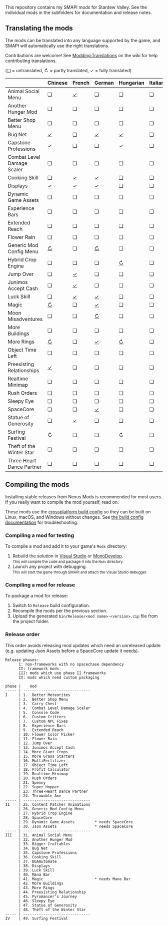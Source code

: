 ﻿This repository contains my SMAPI mods for Stardew Valley. See the individual mods in the
subfolders for documentation and release notes.

## Translating the mods
The mods can be translated into any language supported by the game, and SMAPI will automatically
use the right translations.

Contributions are welcome! See [Modding:Translations](https://stardewvalleywiki.com/Modding:Translations)
on the wiki for help contributing translations.

(❑ = untranslated, ↻ = partly translated, ✓ = fully translated)

&nbsp;                     | Chinese                                   | French                               | German                                 | Hungarian                             | Italian | Japanese | Korean                                    | [Polish]                               | Portuguese              | Russian                                | Spanish                                   | [Thai]                                    | Turkish | [Ukrainian]
-------------------------- | ----------------------------------------- | ------------------------------------ | -------------------------------------- | ------------------------------------- | ------- | -------- | ----------------------------------------- | -------------------------------------- | ----------------------- | -------------------------------------- | ----------------------------------------- | ----------------------------------------- | ------- | -----------
Animal Social Menu         | ❑                                         | [✓](AnimalSocialMenu/i18n/fr.json)   | ❑                                      | ❑                                     | ❑       | ❑        | [✓](AnimalSocialMenu/i18n/ko.json)        | ❑                                      | ❑                       | ❑                                      | [✓](AnimalSocialMenu/i18n/es.json)        | [✓](AnimalSocialMenu/i18n/th.json)        | ❑       | ❑
Another Hunger Mod         | ❑                                         | ❑                                    | ❑                                      | ❑                                     | ❑       | ❑        | [✓](AnotherHungerMod/i18n/ko.json)        | ❑                                      | ❑                       | ❑                                      | [✓](AnotherHungerMod/i18n/es.json)        | ❑                                         | ❑       | ❑
Better Shop Menu           | ❑                                         | ❑                                    | ❑                                      | ❑                                     | ❑       | ❑        | [✓](BetterShopMenu/i18n/ko.json)          | ❑                                      | ❑                       | ❑                                      | [✓](BetterShopMenu/i18n/es.json)          | [✓](BetterShopMenu/i18n/th.json)          | ❑       | ❑
Bug Net                    | [✓](BugNet/i18n/zh.json)                  | ❑                                    | [✓](BugNet/i18n/de.json)               | [✓](BugNet/i18n/hu.json)              | ❑       | ❑        | [✓](BugNet/i18n/ko.json)                  | ❑                                      | ❑                       | ❑                                      | [✓](BugNet/i18n/es.json)                  | [✓](BugNet/i18n/th.json)                  | ❑       | ❑
Capstone Professions       | [✓](CapstoneProfessions/i18n/zh.json)     | ❑                                    | ❑                                      | [✓](CapstoneProfessions/i18n/hu.json) | ❑       | ❑        | [✓](CapstoneProfessions/i18n/ko.json)     | ❑                                      | ❑                       | ❑                                      | [✓](CapstoneProfessions/i18n/es.json)     | [✓](CapstoneProfessions/i18n/th.json)     | ❑       | ❑
Combat Level Damage Scaler | ❑                                         | ❑                                    | ❑                                      | ❑                                     | ❑       | ❑        | [✓](CombatLevelDamageScaler/i18n/ko.json) | ❑                                      | ❑                       | ❑                                      | [✓](CombatLevelDamageScaler/i18n/es.json) | [✓](CombatLevelDamageScaler/i18n/th.json) | ❑       | ❑
Cooking Skill              | ❑                                         | [✓](CookingSkill/i18n/fr.json)       | [✓](CookingSkill/i18n/de.json)         | ❑                                     | ❑       | ❑        | [✓](CookingSkill/i18n/ko.json)            | ❑                                      | ❑                       | ❑                                      | [✓](CookingSkill/i18n/es.json)            | [✓](CookingSkill/i18n/th.json)            | ❑       | ❑
Displays                   | [✓](Displays/i18n/zh.json)                | [✓](Displays/i18n/fr.json)           | [✓](Displays/i18n/de.json)             | ❑                                     | ❑       | ❑        | [✓](Displays/i18n/ko.json)                | ❑                                      | ❑                       | ❑                                      | [✓](Displays/i18n/es.json)                | [✓](Displays/i18n/th.json)                | ❑       | ❑
Dynamic Game Assets        | ❑                                         | ❑                                    | ❑                                      | ❑                                     | ❑       | ❑        | [✓](DynamicGameAssets/i18n/ko.json)       | ❑                                      | ❑                       | ❑                                      | [✓](DynamicGameAssets/i18n/es.json)       | [✓](DynamicGameAssets/i18n/th.json)       | ❑       | [✓](DynamicGameAssets/i18n/uk.json)
Experience Bars            | ❑                                         | ❑                                    | ❑                                      | ❑                                     | ❑       | ❑        | [✓](ExperienceBars/i18n/ko.json)          | ❑                                      | ❑                       | ❑                                      | [✓](ExperienceBars/i18n/es.json)          | [✓](ExperienceBars/i18n/th.json)          | ❑       | ❑
Extended Reach             | ❑                                         | ❑                                    | ❑                                      | ❑                                     | ❑       | ❑        | ❑                                         | ❑                                      | ❑                       | ❑                                      | [✓](ExtendedReach/i18n/es.json)           | ❑                                         | ❑       | ❑
Flower Rain                | ❑                                         | ❑                                    | ❑                                      | ❑                                     | ❑       | ❑        | [✓](FlowerRain/i18n/ko.json)              | ❑                                      | ❑                       | ❑                                      | [✓](FlowerRain/i18n/es.json)              | ❑                                         | ❑       | ❑
Generic Mod Config Menu    | [↻](GenericModConfigMenu/i18n/zh.json)    | ❑                                    | [↻](GenericModConfigMenu/i18n/de.json) | ❑                                     | ❑       | ❑        | [↻](GenericModConfigMenu/i18n/ko.json)    | [✓](GenericModConfigMenu/i18n/pl.json) | ❑                       | [↻](GenericModConfigMenu/i18n/ru.json) | [✓](GenericModConfigMenu/i18n/es.json)    | [↻](GenericModConfigMenu/i18n/th.json)    | ❑       | [✓](GenericModConfigMenu/i18n/uk.json)
Hybrid Crop Engine         | ❑                                         | ❑                                    | ❑                                      | [↻](HybridCropEngine/i18n/hu.json)    | ❑       | ❑        | [↻](HybridCropEngine/i18n/ko.json)        | ❑                                      | ❑                       | ❑                                      | [✓](HybridCropEngine/i18n/es.json)        | [↻](HybridCropEngine/i18n/th.json)        | ❑       | ❑
Jump Over                  | ❑                                         | [✓](JumpOver/i18n/fr.json)           | ❑                                      | ❑                                     | ❑       | ❑        | [✓](JumpOver/i18n/ko.json)                | ❑                                      | ❑                       | ❑                                      | [✓](JumpOver/i18n/es.json)                | [✓](JumpOver/i18n/th.json)                | ❑       | ❑
Junimos Accept Cash        | ❑                                         | [✓](JunimosAcceptCash/i18n/fr.json)  | ❑                                      | ❑                                     | ❑       | ❑        | [✓](JunimosAcceptCash/i18n/ko.json)       | ❑                                      | ❑                       | ❑                                      | [✓](JunimosAcceptCash/i18n/es.json)       | [✓](JunimosAcceptCash/i18n/th.json)       | ❑       | ❑
Luck Skill                 | ❑                                         | [✓](LuckSkill/i18n/fr.json)          | [✓](LuckSkill/i18n/de.json)            | ❑                                     | ❑       | ❑        | [✓](LuckSkill/i18n/ko.json)               | ❑                                      | ❑                       | ❑                                      | [✓](LuckSkill/i18n/es.json)               | ❑                                         | ❑       | ❑
Magic                      | [↻](Magic/i18n/zh.json)                   | ❑                                    | [✓](Magic/i18n/de.json)                | ❑                                     | ❑       | ❑        | [↻](Magic/i18n/ko.json)                   | ❑                                      | [↻](Magic/i18n/pt.json) | [↻](Magic/i18n/ru.json)                | [✓](Magic/i18n/es.json)                   | ❑                                         | ❑       | ❑
Moon Misadventures         | ❑                                         | ❑                                    | [↻](MoonMisadventures/i18n/de.json)    | ❑                                     | ❑       | ❑        | ❑                                         | ❑                                      | ❑                       | ❑                                      | [↻](MoonMisadventures/i18n/es.json)       | ❑                                         | ❑       | ❑
More Buildings             | ❑                                         | ❑                                    | ❑                                      | ❑                                     | ❑       | ❑        | [✓](MoreBuildings/i18n/ko.json)           | ❑                                      | ❑                       | ❑                                      | [✓](MoreBuildings/i18n/es.json)           | [✓](MoreBuildings/i18n/th.json)           | ❑       | ❑
More Rings                 | [↻](MoreRings/i18n/zh.json)               | ❑                                    | [✓](MoreRings/i18n/de.json)            | [↻](MoreRings/i18n/hu.json)           | ❑       | ❑        | [✓](MoreRings/i18n/ko.json)               | ❑                                      | ❑                       | ❑                                      | [✓](MoreRings/i18n/es.json)               | ❑                                         | ❑       | ❑
Object Time Left           | ❑                                         | ❑                                    | ❑                                      | ❑                                     | ❑       | ❑        | [✓](ObjectTimeLeft/i18n/ko.json)          | ❑                                      | ❑                       | ❑                                      | [✓](ObjectTimeLeft/i18n/es.json)          | [✓](ObjectTimeLeft/i18n/th.json)          | ❑       | ❑
Preexisting Relationships  | [✓](PreexistingRelationship/i18n/zh.json) | ❑                                    | ❑                                      | ❑                                     | ❑       | ❑        | [✓](PreexistingRelationship/i18n/ko.json) | ❑                                      | ❑                       | ❑                                      | [✓](PreexistingRelationship/i18n/es.json) | [✓](PreexistingRelationship/i18n/th.json) | ❑       | ❑
Realtime Minimap           | ❑                                         | ❑                                    | ❑                                      | ❑                                     | ❑       | ❑        | [✓](RealtimeMinimap/i18n/ko.json)         | ❑                                      | ❑                       | ❑                                      | [✓](RealtimeMinimap/i18n/es.json)         | ❑                                         | ❑       | ❑
Rush Orders                | ❑                                         | ❑                                    | ❑                                      | ❑                                     | ❑       | ❑        | [✓](RushOrders/i18n/ko.json)              | ❑                                      | ❑                       | ❑                                      | [✓](RushOrders/i18n/es.json)              | ❑                                         | ❑       | ❑
Sleepy Eye                 | ❑                                         | ❑                                    | ❑                                      | ❑                                     | ❑       | ❑        | [✓](SleepyEye/i18n/ko.json)               | ❑                                      | ❑                       | ❑                                      | [✓](SleepyEye/i18n/es.json)               | [✓](SleepyEye/i18n/th.json)               | ❑       | ❑
SpaceCore                  | ❑                                         | ❑                                    | [✓](SpaceCore/i18n/de.json)            | ❑                                     | ❑       | ❑        | [✓](SpaceCore/i18n/ko.json)               | ❑                                      | ❑                       | ❑                                      | [✓](SpaceCore/i18n/es.json)               | ❑                                         | ❑       | ❑
Statue of Generosity       | ❑                                         | [✓](StatueOfGenerosity/i18n/fr.json) | ❑                                      | ❑                                     | ❑       | ❑        | [✓](StatueOfGenerosity/i18n/ko.json)      | ❑                                      | ❑                       | ❑                                      | [✓](StatueOfGenerosity/i18n/es.json)      | [✓](StatueOfGenerosity/i18n/th.json)      | ❑       | [✓](StatueOfGenerosity/i18n/uk.json)
Surfing Festival           | ↻                                         | ❑                                    | ❑                                      | ↻                                     | ❑       | ❑        | ✓                                         | ❑                                      | ↻                       | ↻                                      | ✓                                         | ❑                                         | ❑       | ❑
Theft of the Winter Star   | ❑                                         | ❑                                    | ❑                                      | ❑                                     | ❑       | ❑        | [✓](TheftOfTheWinterStar/i18n/ko.json)    | ❑                                      | ❑                       | ❑                                      | [✓](TheftOfTheWinterStar/i18n/es.json)    | ❑                                         | ❑       | ❑
Three Heart Dance Partner  | ❑                                         | ❑                                    | ❑                                      | ❑                                     | ❑       | ❑        | ❑                                         | ❑                                      | ❑                       | ❑                                      | [✓](ThreeHeartDancePartner/i18n/es.json)  | ❑                                         | ❑       | ❑

[Polish]: https://www.nexusmods.com/stardewvalley/mods/3616
[Thai]: https://www.nexusmods.com/stardewvalley/mods/7052
[Ukrainian]: https://www.nexusmods.com/stardewvalley/mods/8427


## Compiling the mods
Installing stable releases from Nexus Mods is recommended for most users. If you really want to
compile the mod yourself, read on.

These mods use the [crossplatform build config](https://www.nuget.org/packages/Pathoschild.Stardew.ModBuildConfig)
so they can be built on Linux, macOS, and Windows without changes. See [the build config documentation](https://www.nuget.org/packages/Pathoschild.Stardew.ModBuildConfig)
for troubleshooting.

### Compiling a mod for testing
To compile a mod and add it to your game's `Mods` directory:

1. Rebuild the solution in [Visual Studio](https://www.visualstudio.com/vs/community/) or [MonoDevelop](http://www.monodevelop.com/).  
   <small>This will compile the code and package it into the `Mods` directory.</small>
2. Launch any project with debugging.  
   <small>This will start the game through SMAPI and attach the Visual Studio debugger.</small>

### Compiling a mod for release
To package a mod for release:

1. Switch to `Release` build configuration.
2. Recompile the mods per the previous section.
3. Upload the generated `bin/Release/<mod name>-<version>.zip` file from the project folder.

### Release order
This order avoids releasing mod updates which need an unreleased update (e.g. updating Json Assets
before a SpaceCore update it needs).

```
Release phases:
      I: non-frameworks with no spacechase dependency
      II: framework mods
      III: mods which use phase II frameworks
      IV: mods which need custom packaging

phase |    mod
----- | ------------------------------
I     | 1.  Better Meteorites
      | 2.  Better Shop Menu
      | 3.  Carry Chest
      | 4.  Combat Level Damage Scaler
      | 5.  Console Code
      | 6.  Custom Critters
      | 7.  Custom NPC Fixes
      | 8.  Experience Bars
      | 9.  Extended Reach
      | 10. Flower Color Picker
      | 11. Flower Rain
      | 12. Jump Over
      | 13. Junimos Accept Cash
      | 14. More Giant Crops
      | 15. More Grass Starters
      | 16. MultiFertilizer
      | 17. Object Time Left
      | 18. Profit Calculator
      | 19. Realtime Minimap
      | 20. Rush Orders
      | 21. Spenny
      | 22. Super Hopper
      | 23. Three-Heart Dance Partner
      | 24. Throwable Axe
----- | ------------------------------
II    | 25. Content Patcher Animations
      | 26. Generic Mod Config Menu
      | 27. Hybrid Crop Engine
      | 28. SpaceCore
      | 29. Dynamic Game Assets         * needs SpaceCore
      | 30. Json Assets                 * needs SpaceCore
----- | ------------------------------
III   | 31. Animal Social Menu
      | 32. Another Hunger Mod
      | 33. Bigger Craftables
      | 34. Bug Net
      | 35. Capstone Professions
      | 36. Cooking Skill
      | 37. DGAAutomate
      | 38. Displays
      | 39. Luck Skill
      | 40. Mana Bar
      | 41. Magic                       * needs Mana Bar
      | 42. More Buildings
      | 43. More Rings
      | 44. Preexisting Relationship
      | 45. Pyromancer's Journey
      | 46. Sleepy Eye
      | 47. Statue of Generosity
      | 48. Theft of the Winter Star
----- | ------------------------------
IV    | 49. Surfing Festival
```

